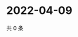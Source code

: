 # 2022-04-09

共 0 条

<!-- BEGIN WEIBO -->
<!-- 最后更新时间 Sat Apr 09 2022 07:12:40 GMT+0800 (China Standard Time) -->

<!-- END WEIBO -->
